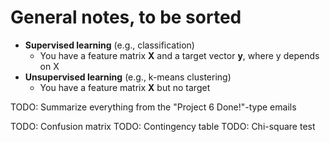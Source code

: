 # General notes, to be sorted


* **Supervised learning** (e.g., classification)
  * You have a feature matrix **X** and a target vector **y**, where y depends on X
* **Unsupervised learning** (e.g., k-means clustering)
  * You have a feature matrix **X** but no target


TODO: Summarize everything from the "Project 6 Done!"-type emails

TODO: Confusion matrix
TODO: Contingency table
TODO: Chi-square test
